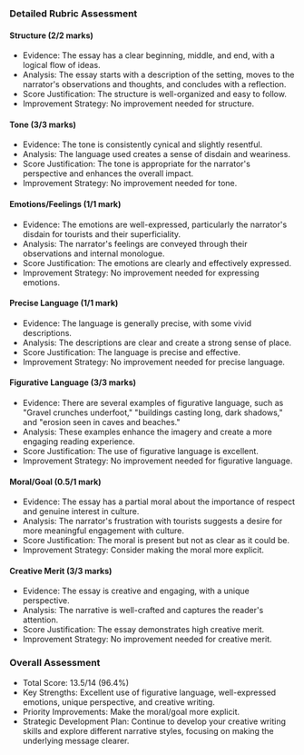 ### Detailed Rubric Assessment

#### Structure (2/2 marks)

- Evidence: The essay has a clear beginning, middle, and end, with a logical flow of ideas.
- Analysis: The essay starts with a description of the setting, moves to the narrator's observations and thoughts, and concludes with a reflection.
- Score Justification: The structure is well-organized and easy to follow.
- Improvement Strategy: No improvement needed for structure.

#### Tone (3/3 marks)

- Evidence: The tone is consistently cynical and slightly resentful.
- Analysis: The language used creates a sense of disdain and weariness.
- Score Justification: The tone is appropriate for the narrator's perspective and enhances the overall impact.
- Improvement Strategy: No improvement needed for tone.

#### Emotions/Feelings (1/1 mark)

- Evidence: The emotions are well-expressed, particularly the narrator's disdain for tourists and their superficiality.
- Analysis: The narrator's feelings are conveyed through their observations and internal monologue.
- Score Justification: The emotions are clearly and effectively expressed.
- Improvement Strategy: No improvement needed for expressing emotions.

#### Precise Language (1/1 mark)

- Evidence: The language is generally precise, with some vivid descriptions.
- Analysis: The descriptions are clear and create a strong sense of place.
- Score Justification: The language is precise and effective.
- Improvement Strategy: No improvement needed for precise language.

#### Figurative Language (3/3 marks)

- Evidence: There are several examples of figurative language, such as "Gravel crunches underfoot," "buildings casting long, dark shadows," and "erosion seen in caves and beaches."
- Analysis: These examples enhance the imagery and create a more engaging reading experience.
- Score Justification: The use of figurative language is excellent.
- Improvement Strategy: No improvement needed for figurative language.

#### Moral/Goal (0.5/1 mark)

- Evidence: The essay has a partial moral about the importance of respect and genuine interest in culture.
- Analysis: The narrator's frustration with tourists suggests a desire for more meaningful engagement with culture.
- Score Justification: The moral is present but not as clear as it could be.
- Improvement Strategy: Consider making the moral more explicit.

#### Creative Merit (3/3 marks)

- Evidence: The essay is creative and engaging, with a unique perspective.
- Analysis: The narrative is well-crafted and captures the reader's attention.
- Score Justification: The essay demonstrates high creative merit.
- Improvement Strategy: No improvement needed for creative merit.

### Overall Assessment

- Total Score: 13.5/14 (96.4%)
- Key Strengths: Excellent use of figurative language, well-expressed emotions, unique perspective, and creative writing.
- Priority Improvements: Make the moral/goal more explicit.
- Strategic Development Plan: Continue to develop your creative writing skills and explore different narrative styles, focusing on making the underlying message clearer.
